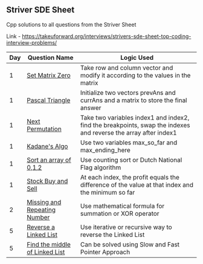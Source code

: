 ## Striver SDE Sheet

Cpp solutions to all questions from the Striver Sheet

Link - https://takeuforward.org/interviews/strivers-sde-sheet-top-coding-interview-problems/

Day | Question Name | Logic Used 
------|---------------|------------|
1 | [Set Matrix Zero](https://leetcode.com/problems/set-matrix-zeroes/) | Take row and column vector and modify it according to the values in the matrix
1 | [Pascal Triangle](https://leetcode.com/problems/pascals-triangle/) | Initialize two vectors prevAns and currAns and a matrix to store the final answer
1 | [Next Permutation](https://leetcode.com/problems/next-permutation/) | Take two variables index1 and index2, find the breakpoints, swap the indexes and reverse the array after index1
1 | [Kadane's Algo](https://leetcode.com/problems/maximum-subarray/) | Use two variables max_so_far and max_ending_here
1 | [Sort an array of 0,1,2](https://leetcode.com/problems/sort-colors/) | Use counting sort or Dutch National Flag algorithm
1 | [Stock Buy and Sell](https://leetcode.com/problems/best-time-to-buy-and-sell-stock/) | At each index, the profit equals the difference of the value at that index and the minimum so far
2 | [Missing and Repeating Number](https://www.interviewbit.com/problems/repeat-and-missing-number-array/) | Use mathematical formula for summation or XOR operator
5 | [Reverse a Linked List](https://leetcode.com/problems/reverse-linked-list/) | Use iterative or recursive way to reverse the Linked List
5 | [Find the middle of Linked List](https://leetcode.com/problems/middle-of-the-linked-list/) | Can be solved using Slow and Fast Pointer Approach
